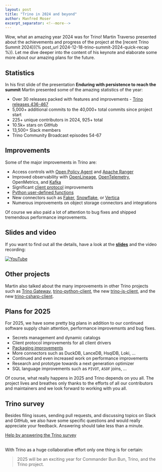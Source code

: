 ```yaml
---
layout: post
title: "Trino in 2024 and beyond"
author: Manfred Moser
excerpt_separator: <!--more-->
---
```


Wow, what an amazing year 2024 was for Trino! Martin Traverso presented about
the achievements and progress of the project at the [recent Trino Summit
2024]({% post_url 2024-12-18-trino-summit-2024-quick-recap %}). Let me dive
deeper into the content of his keynote and elaborate some more about our amazing
plans for the future.

<!--more-->

## Statistics

In his first slide of the presentation **Enduring with persistence to reach the
summit** Martin presented some of the amazing statistics of the year:

* Over 30 releases packed with features and improvements - [Trino releases 436-467]({{site.baseurl}}/docs/current/release.html#releases-2024)
* 5,000+ additional commits to the 40,000+ total commits since project start
* 225+ unique contributors in 2024, 925+ total
* 10.5k+ stars on GitHub
* 13,500+ Slack members
* Trino Community Broadcast episodes 54-67

## Improvements

Some of the major improvements in Trino are:

* Access controls with
  [Open Policy Agent]({{site.baseurl}}/docs/current/security/opa-access-control.html) and
  [Apache Ranger]({{site.baseurl}}/docs/current/security/ranger-access-control.html)
* Improved observability with [OpenLineage]({{site.baseurl}}/docs/current/admin/event-listeners-openlineage.html), 
  [OpenTelemetry]({{site.baseurl}}/docs/current/admin/opentelemetry.html), OpenMetrics, and 
  [Kafka]({{site.baseurl}}/docs/current/admin/event-listeners-kafka.html)
* Significant [client protocol]({{site.baseurl}}/docs/current/client/client-protocol.html) improvements
* [Python user-defined functions]({{site.baseurl}}/docs/current/udf/python.html)
* New connectors such as [Faker]({{site.baseurl}}/docs/current/connector/faker.html),
  [Snowflake]({{site.baseurl}}/docs/current/connector/snowflake.html), or
  [Vertica]({{site.baseurl}}/docs/current/connector/vertica.html)
* Numerous improvements on object storage connectors and integrations

Of course we also paid a lot of attention to bug fixes and shipped tremendous
performance improvements.

## Slides and video

If you want to find out all the details, have a look at the
[**slides**]({{site.url}}/assets/blog/trino-summit-2024/trino-summit-2024-keynote.pdf)
and the video recording:

[![YouTube](https://img.youtube.com/vi/wmR6kzOCo-I/0.jpg)](https://www.youtube.com/watch?v=wmR6kzOCo-I)

## Other projects

Martin also talked about the many improvements in other Trino projects such as
[Trino Gateway](https://trinodb.github.io/trino-gateway/),
[trino-python-client](https://github.com/trinodb/trino-python-client), the new
[trino-js-client](https://github.com/trinodb/trino-js-client), and the new
[trino-csharp-client](https://github.com/trinodb/trino-csharp-client).

## Plans for 2025

For 2025, we have some pretty big plans in addition to our continued software
supply chain attention, performance improvemsnts and bug fixes.

* Secrets management and dynamic catalogs
* Client protocol improvements for all client drivers
* [Packaging improvements](https://github.com/trinodb/trino/issues/22597)
* More connectors such as DuckDB, LanceDB, HsqlDB, Loki, …
* Continued and even increased work on performance improvements
* Research and prototype towards a next generation optimizer
* SQL language improvements such as `PIVOT`, `ASOF` joins, …

Of course, what really happens in 2025 and Trino depends on you all. The project
lives and breathes only thanks to the efforts of all our contributors and
maintainers and we look forward to working with you all.

## Trino survey

Besides filing issues, sending pull requests, and discussing topics on Slack and
GitHub, we also have some specific questions and would really appreciate your
feedback. Answering should take less than a minute.

<div class="card-deck spacer-30">
    <a class="btn btn-pink" target="_blank"
    href="https://docs.google.com/forms/d/e/1FAIpQLSfrEIZ_5iyj17_hMJMdFhCIx9bQyHm6G-x6-CIq2VajURm6cQ/viewform?usp=sharing">
        Help by answering the Trino survey
    </a>
</div>
<br >

With Trino as a huge collaborative effort only one thing is for certain:

> 2025 will be an exciting year for Commander Bun Bun, Trino, and the Trino project.

